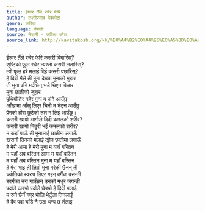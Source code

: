 ```yaml
---
title: ईश्वर तैँले रचेर फेरि
author: लक्ष्मीप्रसाद देवकोटा
genre: कविता
language: नेपाली
source: नेपाली - कविता कोश
source_link: http://kavitakosh.org/kk/%E0%A4%B2%E0%A4%95%E0%A5%8D%E0%A4%B7%E0%A5%8D%E0%A4%AE%E0%A5%80%E0%A4%AA%E0%A5%8D%E0%A4%B0%E0%A4%B8%E0%A4%BE%E0%A4%A6_%E0%A4%A6%E0%A5%87%E0%A4%B5%E0%A4%95%E0%A5%8B%E0%A4%9F%E0%A4%BE
---
```


ईश्वर तैँले रचेर फेरि कसरी बिगारिस्?  
सृष्टिको फूल रचेर त्यस्तो कसरी लतारिस्?  
त्यो फूल हरे मलाई दिई कसरी पछारिस्?  
हे दिदी मैले ती मुना देख्ता मुनाको मुहार  
ती मुना पनि मर्दछिन् भन्ने थिएन विचार  
मुना छातीको जुहार!  
पृथिवीतिर नहेर मुना म पनि आउँछु  
आँखामा आँसु लिएर चिनो म भेट्न आउँछु  
प्रेमको हीरा छुटेको तल म लिई आउँछु।  
कसरी खायो आगोले दिदी कमलको शरीर?  
कसरी खायो निठुरी भई कमलको शरीर?  
म कहाँ पाऊँ ती मुनालाई छातीमा लगाऊँ  
खरानी तिनको मलाई द्यौन छातीमा लगाऊँ  
हे मेरी आमा हे मेरी मुना म यहाँ बस्तिन  
म यहाँ अब बस्तिन आमा म यहाँ बस्तिन  
म यहाँ अब बस्तिन मुना म यहाँ बस्तिन  
हे मेरा भाइ ती तिम्री मुना मरेकी छैनन् ती  
ज्योतिको स्वरुप लिएर गइन् बगैँचा वसन्ती  
स्वर्गका चरा गाउँछन् उनको मधुर जयन्ती  
पर्दाले ढाक्यो पर्दाले छेक्यो हे दिदी मलाई  
म रुने छैनँ गएर भोलि भेटुँला तिनलाई  
हे दैव पर्दा चाँडै नै उठा धन्य छ तँलाई
